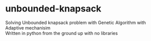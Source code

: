 # unbounded-knapsack
Solving Unbounded knapsack problem with Genetic Algorithm with Adaptive mechanisim\
Written in python from the ground up with no libraries

